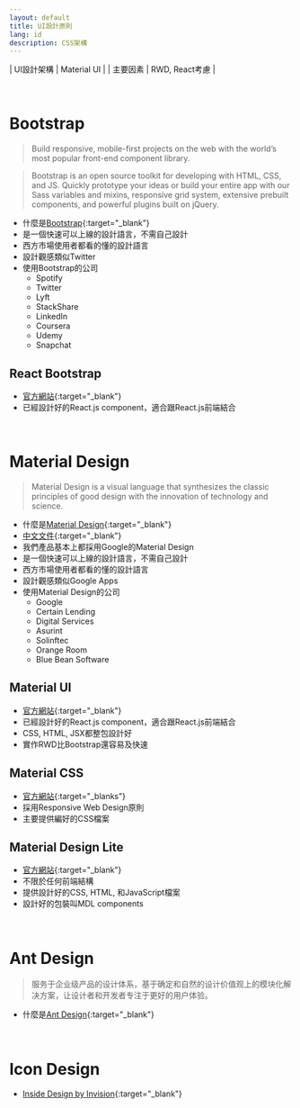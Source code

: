 ```yaml
---
layout: default
title: UI設計原則
lang: id
description: CSS架構
---
```




| UI設計架構 | Material UI |
| 主要因素 | RWD, React考慮 |

<br>

# Bootstrap

> Build responsive, mobile-first projects on the web with the world’s most popular front-end component library.

> Bootstrap is an open source toolkit for developing with HTML, CSS, and JS. Quickly prototype your ideas or build your entire app with our Sass variables and mixins, responsive grid system, extensive prebuilt components, and powerful plugins built on jQuery.

* 什麼是[Bootstrap](https://getbootstrap.com/){:target="_blank"}
* 是一個快速可以上線的設計語言，不需自己設計
* 西方市場使用者都看的懂的設計語言
* 設計觀感類似Twitter
* 使用Bootstrap的公司
	* Spotify
	* Twitter
	* Lyft
	* StackShare
	* LinkedIn
	* Coursera
	* Udemy
	* Snapchat

## React Bootstrap

* [官方網站](https://react-bootstrap.github.io/){:target="_blank"}
* 已經設計好的React.js component，適合跟React.js前端結合

<br>

# Material Design

> Material Design is a visual language that synthesizes the classic principles of good design with the innovation of technology and science.

* 什麼是[Material Design](https://material.io/design/introduction/#){:target="_blank"}
* [中文文件](https://wcc723.gitbooks.io/google_design_translate/){:target="_blank"}
* 我們產品基本上都採用Google的Material Design
* 是一個快速可以上線的設計語言，不需自己設計
* 西方市場使用者都看的懂的設計語言
* 設計觀感類似Google Apps
* 使用Material Design的公司
	* Google
	* Certain Lending
	* Digital Services
	* Asurint
	* Solinftec
	* Orange Room
	* Blue Bean Software

## Material UI

* [官方網站](https://material-ui.com/){:target="_blank"}
* 已經設計好的React.js component，適合跟React.js前端結合
* CSS, HTML, JSX都整包設計好
* 實作RWD比Bootstrap還容易及快速

## Material CSS

* [官方網站](https://materializecss.com/){:target="_blanks"}
* 採用Responsive Web Design原則
* 主要提供編好的CSS檔案

## Material Design Lite

* [官方網站](https://getmdl.io/index.html){:target="_blank"}
* 不限於任何前端結構
* 提供設計好的CSS, HTML, 和JavaScript檔案
* 設計好的包裝叫MDL components

<br>

# Ant Design

> 服务于企业级产品的设计体系，基于确定和自然的设计价值观上的模块化解决方案，让设计者和开发者专注于更好的用户体验。

* 什麼是[Ant Design](https://ant.design/index-cn){:target="_blank"}


<br>

# Icon Design

* [Inside Design by Invision](https://www.invisionapp.com/inside-design/design-resources/essentials-icon-pack/){:target="_blank"}
